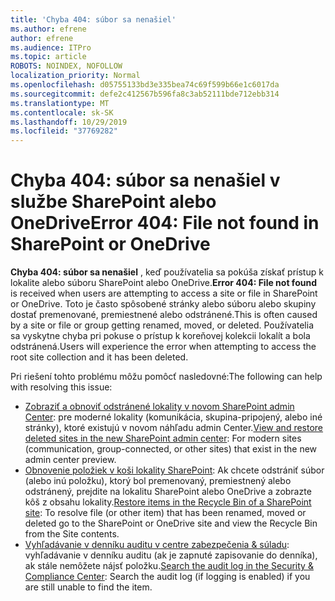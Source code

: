 ```yaml
---
title: 'Chyba 404: súbor sa nenašiel'
ms.author: efrene
author: efrene
ms.audience: ITPro
ms.topic: article
ROBOTS: NOINDEX, NOFOLLOW
localization_priority: Normal
ms.openlocfilehash: d05755133bd3e335bea74c69f599b66e1c6017da
ms.sourcegitcommit: defe2c412567b596fa8c3ab52111bde712ebb314
ms.translationtype: MT
ms.contentlocale: sk-SK
ms.lasthandoff: 10/29/2019
ms.locfileid: "37769282"
---
```

# <a name="error-404-file-not-found-in-sharepoint-or-onedrive"></a><span data-ttu-id="7501b-102">Chyba 404: súbor sa nenašiel v službe SharePoint alebo OneDrive</span><span class="sxs-lookup"><span data-stu-id="7501b-102">Error 404: File not found in SharePoint or OneDrive</span></span>

<span data-ttu-id="7501b-103">**Chyba 404: súbor sa nenašiel** , keď používatelia sa pokúša získať prístup k lokalite alebo súboru SharePoint alebo OneDrive.</span><span class="sxs-lookup"><span data-stu-id="7501b-103">**Error 404: File not found** is received when users are attempting to access a site or file in SharePoint or OneDrive.</span></span> <span data-ttu-id="7501b-104">Toto je často spôsobené stránky alebo súboru alebo skupiny dostať premenované, premiestnené alebo odstránené.</span><span class="sxs-lookup"><span data-stu-id="7501b-104">This is often caused by a site or file or group getting renamed, moved, or deleted.</span></span>
<span data-ttu-id="7501b-105">Používatelia sa vyskytne chyba pri pokuse o prístup k koreňovej kolekcii lokalít a bola odstránená.</span><span class="sxs-lookup"><span data-stu-id="7501b-105">Users will experience the error when attempting to access the root site collection and it has been deleted.</span></span>

<span data-ttu-id="7501b-106">Pri riešení tohto problému môžu pomôcť nasledovné:</span><span class="sxs-lookup"><span data-stu-id="7501b-106">The following can help with resolving this issue:</span></span>
- <span data-ttu-id="7501b-107">[Zobraziť a obnoviť odstránené lokality v novom SharePoint admin Center](https://docs.microsoft.com/sharepoint/view-and-restore-deleted-sites-in-new-admin-center): pre moderné lokality (komunikácia, skupina-pripojený, alebo iné stránky), ktoré existujú v novom náhľadu admin Center.</span><span class="sxs-lookup"><span data-stu-id="7501b-107">[View and restore deleted sites in the new SharePoint admin center](https://docs.microsoft.com/sharepoint/view-and-restore-deleted-sites-in-new-admin-center):  For modern sites (communication, group-connected, or other sites) that exist in the new admin center preview.</span></span>
- <span data-ttu-id="7501b-108">[Obnovenie položiek v koši lokality SharePoint](https://support.office.com/article/Restore-items-in-the-Recycle-Bin-of-a-SharePoint-site-6df466b6-55f2-4898-8d6e-c0dff851a0be): Ak chcete odstrániť súbor (alebo inú položku), ktorý bol premenovaný, premiestnený alebo odstránený, prejdite na lokalitu SharePoint alebo OneDrive a zobrazte kôš z obsahu lokality.</span><span class="sxs-lookup"><span data-stu-id="7501b-108">[Restore items in the Recycle Bin of a SharePoint site](https://support.office.com/article/Restore-items-in-the-Recycle-Bin-of-a-SharePoint-site-6df466b6-55f2-4898-8d6e-c0dff851a0be):  To resolve file (or other item) that has been renamed, moved or deleted go to the SharePoint or OneDrive site and view the Recycle Bin from the Site contents.</span></span>
- <span data-ttu-id="7501b-109">[Vyhľadávanie v denníku auditu v centre zabezpečenia &amp; súladu](https://docs.microsoft.com/office365/securitycompliance/search-the-audit-log-in-security-and-compliance): vyhľadávanie v denníku auditu (ak je zapnuté zapisovanie do denníka), ak stále nemôžete nájsť položku.</span><span class="sxs-lookup"><span data-stu-id="7501b-109">[Search the audit log in the Security &amp; Compliance Center](https://docs.microsoft.com/office365/securitycompliance/search-the-audit-log-in-security-and-compliance):  Search the audit log (if logging is enabled) if you are still unable to find the item.</span></span>